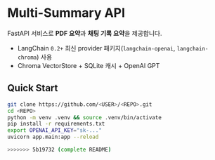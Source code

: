 # Multi-Summary API

FastAPI 서비스로 **PDF 요약**과 **채팅 기록 요약**을 제공합니다.  
- LangChain `0.2+` 최신 provider 패키지(`langchain-openai`, `langchain-chroma`) 사용  
- Chroma VectorStore + SQLite 캐시 + OpenAI GPT

## Quick Start

```bash
git clone https://github.com/<USER>/<REPO>.git
cd <REPO>
python -m venv .venv && source .venv/bin/activate
pip install -r requirements.txt
export OPENAI_API_KEY="sk-..."
uvicorn app.main:app --reload

>>>>>>> 5b19732 (complete README)
